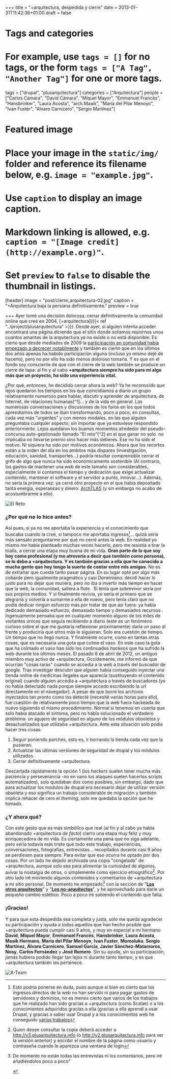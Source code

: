 +++
title = "+arquitectura, despedida y cierre"
date = 2013-01-31T11:42:36+01:00
draft = false

# Tags and categories
# For example, use `tags = []` for no tags, or the form `tags = ["A Tag", "Another Tag"]` for one or more tags.
tags = ["drupal", "plusarquitectura"]
categories = ["Arquitectura"]
people = ["Carlos Cámara", "David Cámara", "Miquel Mayor", "Emmanuel Francès", "Hansbrinker", "Laura Acosta", "arch.Maaik", "Maria del Pilar Menoyo", "Ivan Fuster", "Alvaro Carnicero", "Sergio Martínez"]

# Featured image
# Place your image in the `static/img/` folder and reference its filename below, e.g. `image = "example.jpg"`.
# Use `caption` to display an image caption.
#   Markdown linking is allowed, e.g. `caption = "[Image credit](http://example.org)"`.
# Set `preview` to `false` to disable the thumbnail in listings.
[header]
image = "post/cierre_arquitectura-02.jpg"
caption = "+Arquitectura baja la persiana definitivamente."
preview = true

+++
Ayer tomé una decisión dolorosa: cerrar definitivamente la comunidad online que creé en 2004, [+arquitectura]({{< ref "../project/plusarquitectura" >}}). Desde ayer, si alguien intenta acceder encontrará una página diciendo que el sitio donde solíamos reunirnos unos cuantos amantes de la arquitectura ya no existe o no está disponible. Es cierto que desde mediados de 2009 la <a href="http://carloscamara.es/blog/2009/11/25/arquitectura-un-ano-despues">participación en comunidad había empezado a decrecer notablmente</a> y también es cierto que en los últimos dos años apenas ha habido participación alguna (incluso yo mismo dejé de hacerlo), pero no por ello ha sido menos doloroso tomarla. Y es que en el fondo soy consciente de que con el cierre de la web también se produce un cierre de tapa: al fin y al cabo <strong>+arquitectura siempre ha sido para mi algo más que un proyecto, ha sido una experiencia vital.</strong></p>
<p>¿Por qué, entonces, he decidido cerrar ahora la web? Ya he reconocido que lejos quedaron los tiempos en los que coincidíamos a diario un grupo relativamente numeroso para hablar, discutir y aprender de arquitectura, de Internet, de relaciones humanas[^1]... y de la vida en general. Las numerosas conversaciones y discusiones de los foros en los que todos aprendíamos de todos se iban transformando, poco a poco, en consultas, cada vez más "urgentes" y con menos modales, en las que alguien preguntaba cualquier aspecto, sin importar que ya estuviese respondido anteriormente. Lejos quedaron los buenos momentos alrededor del pseudo-concurso auto-gestionado llamado "El reto"[^2] en el que ganar no solo&nbsp; no implicaba no llevarse premio sino hacer más deberes. Ese no ha sido el motivo. Ni siquiera ha sido por motivos económicos. Ahora que los recortes están a la orden del día en los ámbitos más dispares (investigación, educación, sanidad, transportes...) podría resultar comprensible cerrar el grifo de algo que nunca ha sido económicamente sostenible (Al contrario, los gastos de mantener una web de este tamaño son considerables, especialmente si contamos el tiempo y dedicación que exige actualizar contenido, mantener el software y el servidor a punto, innovar...). Además, no sería la primera vez: ya cerré otro proyecto en el que había depositado tanta energía, esperanzas y dinero: <a href="http://carloscamara.es/portfolio/archtlas">ArchTLAS</a> (y sin embargo no acabo de acostumbrarme a ello).</p>

![El Reto](/img/post/reto.jpg)

### ¿Por qué no lo hice antes?

Así pues, si ya no me aportaba la experiencia y el conocimiento que buscaba cuando la creé, si tampoco me aportaba ingresos[^3]... quizá sería más sensato preguntarme por qué no cerré antes la web. En realidad yo mismo me había planteado muchas veces hacerlo, pero me resistía a tirar la toalla, a cerrar una etapa muy buena de mi vida. <strong>Gran parte de lo que soy hoy como profesional (y me atrevería a decir que también como persona), se lo debo a +arquitectura. Y es también gracias a ella que he conocido a mucha gente que hoy tengo la suerte de contar entre mis amigos</strong>. No es de extrañar que cueste tanto pasar página.
En su lugar opté por algo más cobarde pero igualmente pragmático y casi <em>Darwiniano</em>: decidí hacer lo justo para no dejar que muriera, pero no iba a invertir más tiempo en hacer que la web, la comunidad, saliera a flote.&nbsp; Si tenía que sobrevivor sería por sus propios medios. Y si finalmente revivía, yo sería el primero que se alegraría y volvería a sumarme a ella de nuevo, pero tenía claro que no podía dedicar ningún esfuerzo más por tratar de que así fuera: ya había dedicado demasiado esfuerzo, demasiado tiempo y demasiados recursos . Ingenuamente pensaba que en cualquier momento alguno de los miles de visitantes únicos que seguía recibiendo a diario (este es un fenómeno curioso sobre el que me gustaría reflexionar próximamente) daría un paso al frente y produciría que otros más le siguieran. Solo era cuestión de tiempo. Un tiempo que no llegó nunca.
Y finalmente ocurre, como en tantas otras cosas, que es necesaria una gota que colme el vaso. En este caso la gota que ha colmado el vaso han sido los continuados <em>hackeos</em> que ha sufrido la web durante los últimos meses. El pasado 8 de abril de 2012, un antiguo miembro muy activo de +arquitectura, Occidemente, me informó de que ocurrían "cosas raras" cuando se accedía a la web a través del buscador de google. Tras investigar descubrí que alguien había conseguido inyectar una tienda online de medicinas ilegales que aparecía (sustituyendo el contenido original) cuando alguien accedía a +arquitectura a través de buscadores (yo no había detectado nada porque siempre accedo escribiendo la url directamente en el navegador). A pesar de que borré los archivos inyectados tan pronto como los detecté (necesité varias horas para ello), fue cuestión de relativamente poco tiempo que la web fuera hackeada de nuevo siguiendo el mismo procedimiento. Normal si tenemos en cuenta que solo había atacado el síntoma, pero no había solucionado el verdadero problema: un agujero de seguridad en alguno de los módulos obsoletos y desactualizados que utilizaba +arquitectura. Ante esta situación solo podía hacer tres cosas:

1. Seguir poniendo parches, esto es, ir borrando la tienda cada vez que la pusieran.
2. Actualizar las últimas versiones de seguridad de drupal y los módulos utilizados.
3. Cerrar definitivamente +arquitectura.

Descartada rápidamente la opción 1 (los<em> hackers</em> suelen tener mucha más paciencia y perseverancia -no en vano los ataques suelen hacerlos scripts automatizados), solo quedaban dos como posibles, sin embargo, dado que para actualizar los módulos de drupal era necesario dejar de utilizar versión obsoleta y eso significa un trabajo considerable de migración y también implica rehacer de cero el <em>theming</em>, solo me quedaba la opción que he tomado.

### ¿Y ahora qué?

Con este gesto que es más simbólico que real (al fin y al cabo ya había abandonado +arquitectura <em>de facto</em>) cierro una etapa muy feliz y muy enriquecedora de mi vida. Es ciertamente una pena que no siga adelante, pero sería todavía más triste que todo este trabajo, experiencias, conversaciones, fotografías, entrevistas... recopilados durante casi 9 años se perdiesen para siempre. Para evitar que eso ocurra he optado por dos cosas. Por un lado he dejado archivada una copia "congelada" de +arquitectura, aunque solo sea para alimentar la curiosidad de algunos, avivar la nostalgia de otros, o símplemente como ejercicio etnográfico[^4]. Por otro lado iré moviendo algunos contenidos y comentarios de +arquitectura a mi sitio personal. De momento he empezado[^5] con la sección de "<strong><a href="http://carloscamara.es/taxonomy/temas/los-otros-arquitectos">Los otros arquitectos</a></strong>" y "<a href="http://carloscamara.es/taxonomy/temas/los-no-arquitectos"><strong>Los no-arquitectos</strong></a>", y he aprovechado para darle un pequeño cambio estético. Poco a poco iré subiendo el contenido que falta.</p>
<h3><strong>¡Gracias!</strong></h3>
<p>Y para que esta despedida sea completa y justa, solo me queda agradecer su participación y ayuda a todos aquellos que han hecho posible que +arquitectura pueda cumplir casi 9 años, y muy en especial a mi hermano<strong> David</strong>, <strong>Miquel Mayor</strong>, <strong>Emmanuel Francès</strong>, <strong>Hansbrinker</strong>, <strong>Laura Acosta</strong>, <strong>Maaik Hermans</strong>, <strong>Maria del Pilar Menoyo</strong>, <strong>Ivan Fuster</strong>, <strong>Momoluka</strong>, <strong>Sergio Martínez, Álvaro Carnicero</strong>, <strong>Samuel García</strong>,<strong> Javier Sánchez-Matamoros</strong>,<strong> Nosy</strong>, <strong>Carlos Fernández</strong> y <strong>José Romero</strong>. Sin su ayuda, sin su participación, jamás hubiera podido llegar tan lejos ni durante tanto tiempo, y es que +arquitectura también les pertenece.</p>

![A-Team](/img/post/a-team.jpg)


[^1]: Durante estos años han sido inevitables y repetidas las ocasiones en las que han aparecido <em>Trolls</em> y <em>Hackers</em> y ha sido toda una experiencia y un desafío aprender a tratar con ellos
[^2]: "El reto" (así se llamaba la historia) Consistía en que un usuario publicaba una foto de una parte de una obra y el resto de usuarios tenían que adivinar de qué se trataba a partir de preguntas de tipo sí/no. Quien adivinaba el reto debía publicar información del edificio y preparar el siguiente reto.
[^3]: Esto podría ponerse en duda, pues aunque si bien es cierto que los ingresos directos de la web no han servido ni para pagar gastos de servidores y dominios, no es menos cierto que varios de los trabajos que he realizado han sido gracias a +arquitectura (como Scalae) o a los conocimientos adquiridos gracias a ella (gracias a ella aprendí a usar Drupal, y gracias a saber usar Drupal y a los conocimientos web he conseguido [varios trabajos](/tags/drupal)
[^4]: Quien desee consultar la copia deberá acceder a <a href="http://v3.plusarquitectura.info" class="ext" target="_blank">http://v3.plusarquitectura.info</a> (o <a href="http://v2.plusarquitectura.info" class="ext" target="_blank">http://v2.plusarquitectura.info</a> para ver la versión anterior) y escribir el nombre de la página como usuario y contraseña cuando le aparezca una ventana de login
[^5]: De momento no están todas las entrevistas ni los comentarios, pero iré añadiéndolos poco a poco"</li>
